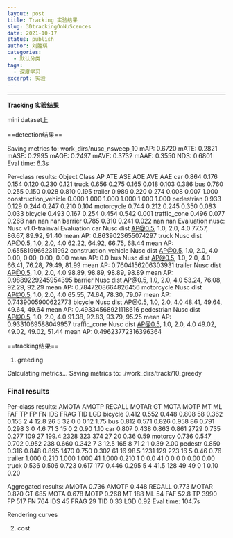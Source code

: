 ```yaml
---
layout: post
title: Tracking 实验结果
slug: 3DtrackingOnNuScences
date: 2021-10-17
status: publish
author: 刘胜琪
categories: 
  - 默认分类
tags: 
  - 深度学习
excerpt: 实验
---
```


****

**Tracking 实验结果**

mini dataset上

==detection结果==

Saving metrics to: work_dirs/nusc_nsweep_10
mAP: 0.6720
mATE: 0.2821
mASE: 0.2995
mAOE: 0.2497
mAVE: 0.3732
mAAE: 0.3550
NDS: 0.6801
Eval time: 6.3s

Per-class results:
Object Class    AP      ATE     ASE     AOE     AVE     AAE
car     0.864   0.176   0.154   0.120   0.230   0.121
truck   0.656   0.275   0.165   0.018   0.103   0.386
bus     0.760   0.255   0.150   0.028   0.810   0.195
trailer 0.989   0.220   0.274   0.008   0.007   1.000
construction_vehicle    0.000   1.000   1.000   1.000   1.000   1.000
pedestrian      0.933   0.129   0.244   0.247   0.210   0.104
motorcycle      0.744   0.212   0.245   0.350   0.083   0.033
bicycle 0.493   0.167   0.254   0.454   0.542   0.001
traffic_cone    0.496   0.077   0.268   nan     nan     nan
barrier 0.785   0.310   0.241   0.022   nan     nan
Evaluation nusc: Nusc v1.0-trainval Evaluation
car Nusc dist AP@0.5, 1.0, 2.0, 4.0
77.57, 86.67, 89.92, 91.40 mean AP: 0.8639023655074297
truck Nusc dist AP@0.5, 1.0, 2.0, 4.0
62.22, 64.92, 66.75, 68.44 mean AP: 0.6558199662311992
construction_vehicle Nusc dist AP@0.5, 1.0, 2.0, 4.0
0.00, 0.00, 0.00, 0.00 mean AP: 0.0
bus Nusc dist AP@0.5, 1.0, 2.0, 4.0
66.41, 76.28, 79.49, 81.99 mean AP: 0.7604156206303931
trailer Nusc dist AP@0.5, 1.0, 2.0, 4.0
98.89, 98.89, 98.89, 98.89 mean AP: 0.9889229245954395
barrier Nusc dist AP@0.5, 1.0, 2.0, 4.0
53.24, 76.08, 92.29, 92.29 mean AP: 0.7847208664826456
motorcycle Nusc dist AP@0.5, 1.0, 2.0, 4.0
65.55, 74.64, 78.30, 79.07 mean AP: 0.7439005900622773
bicycle Nusc dist AP@0.5, 1.0, 2.0, 4.0
48.41, 49.64, 49.64, 49.64 mean AP: 0.49334568921118616
pedestrian Nusc dist AP@0.5, 1.0, 2.0, 4.0
91.38, 92.83, 93.79, 95.25 mean AP: 0.9331069588049957
traffic_cone Nusc dist AP@0.5, 1.0, 2.0, 4.0
49.02, 49.02, 49.02, 51.44 mean AP: 0.49623772316396364

==tracking结果==

1. greeding

Calculating metrics...
Saving metrics to: ./work_dirs/track/10_greedy

### Final results ###

Per-class results:
                AMOTA   AMOTP   RECALL  MOTAR   GT      MOTA    MOTP    MT      ML      FAF     TP      FP      FN      IDS     FRAG    TID    LGD
bicycle         0.412   0.552   0.448   0.808   58      0.362   0.155   2       4       12.8    26      5       32      0       0       0.12   1.75
bus             0.812   0.571   0.826   0.958   86      0.791   0.298   3       0       4.6     71      3       15      0       2       0.90   1.10
car             0.807   0.438   0.863   0.861   2729    0.735   0.277   109     27      199.4   2328    323     374     27      20      0.36   0.59
motorcy         0.736   0.547   0.702   0.952   238     0.660   0.342   7       3       12.5    165     8       71      2       1       0.39   2.00
pedestr         0.850   0.316   0.848   0.895   1470    0.750   0.302   61      16      98.5    1231    129     223     16      5       0.46   0.76
trailer         1.000   0.210   1.000   1.000   41      1.000   0.210   1       0       0.0     41      0       0       0       0       0.00   0.00
truck           0.536   0.506   0.723   0.617   177     0.446   0.295   5       4       41.5    128     49      49      0       1       0.10   0.20

Aggregated results:
AMOTA   0.736
AMOTP   0.448
RECALL  0.773
MOTAR   0.870
GT      685
MOTA    0.678
MOTP    0.268
MT      188
ML      54
FAF     52.8
TP      3990
FP      517
FN      764
IDS     45
FRAG    29
TID     0.33
LGD     0.92
Eval time: 104.7s

Rendering curves

2. cost


